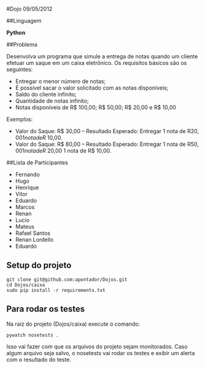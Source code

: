 #Dojo 09/05/2012

##Linguagem

**Python**

##Problema

Desenvolva um programa que simule a entrega de notas quando um cliente efetuar um saque em um caixa eletrônico. Os requisitos básicos são os seguintes:

- Entregar o menor número de notas;
- É possível sacar o valor solicitado com as notas disponíveis;
- Saldo do cliente infinito;
- Quantidade de notas infinito;
- Notas disponíveis de R$ 100,00; R$ 50,00; R$ 20,00 e R$ 10,00

Exemplos:

- Valor do Saque: R$ 30,00 – Resultado Esperado: Entregar 1 nota de R$20,00 1 nota de R$ 10,00.
- Valor do Saque: R$ 80,00 – Resultado Esperado: Entregar 1 nota de R$50,00 1 nota de R$ 20,00 1 nota de R$ 10,00.


##Lista de Participantes

- Fernando
- Hugo
- Henrique
- Vitor
- Eduardo
- Marcos
- Renan
- Lucio
- Mateus
- Rafael Santos
- Renan Lordello
- Eduardo


## Setup do projeto

	git clone git@github.com:apontador/Dojos.git
	cd Dojos/caixa
	sudo pip install -r requirements.txt


## Para rodar os testes

Na raiz do projeto (Dojos/caixa) execute o comando:

	pywatch nosetests .

Isso vai fazer com que os arquivos do projeto sejam monitorados.
Caso algum arquivo seja salvo, o nosetests vai rodar os testes e exibir um alerta com o resultado do teste.

